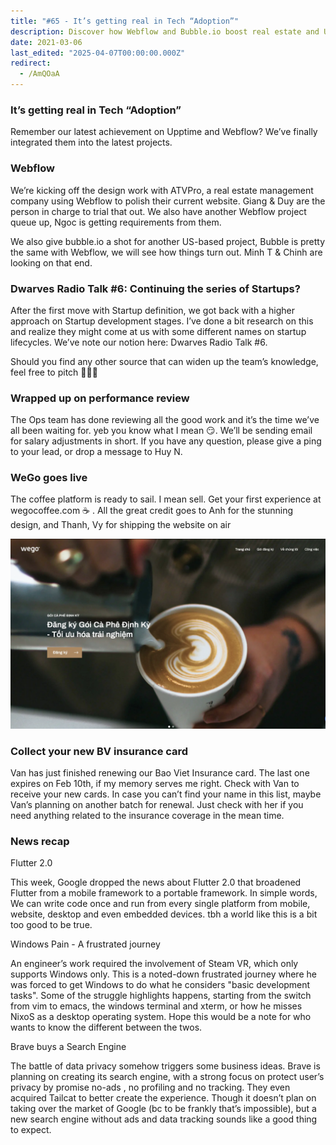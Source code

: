 ```yaml
---
title: "#65 - It’s getting real in Tech “Adoption”"
description: Discover how Webflow and Bubble.io boost real estate and US projects, explore startup stages, and check the latest tech news on Flutter 2.0 and Brave’s private search engine.
date: 2021-03-06
last_edited: "2025-04-07T00:00:00.000Z"
redirect:
  - /AmQOaA
---
```


### It’s getting real in Tech “Adoption”

Remember our latest achievement on Upptime and Webflow? We’ve finally integrated them into the latest projects.

### Webflow

We’re kicking off the design work with ATVPro, a real estate management company using Webflow to polish their current website. Giang & Duy are the person in charge to trial that out. We also have another Webflow project queue up, Ngoc is getting requirements from them.

We also give bubble.io a shot for another US-based project, Bubble is pretty the same with Webflow, we will see how things turn out. Minh T & Chinh are looking on that end.

### Dwarves Radio Talk #6: Continuing the series of Startups?

After the first move with Startup definition, we got back with a higher approach on Startup development stages. I’ve done a bit research on this and realize they might come at us with some different names on startup lifecycles. We’ve note our notion here: Dwarves Radio Talk #6.

Should you find any other source that can widen up the team’s knowledge, feel free to pitch 🙆🏻‍♀️

### Wrapped up on performance review

The Ops team has done reviewing all the good work and it’s the time we’ve all been waiting for. yeb you know what I mean 😏. We’ll be sending email for salary adjustments in short. If you have any question, please give a ping to your lead, or drop a message to Huy N.

### WeGo goes live

The coffee platform is ready to sail. I mean sell. Get your first experience at wegocoffee.com ☕️ . All the great credit goes to Anh for the stunning design, and Thanh, Vy for shipping the website on air

![](assets/notion-image-1744007053873-v79m9.webp)

### Collect your new BV insurance card

Van has just finished renewing our Bao Viet Insurance card. The last one expires on Feb 10th, if my memory serves me right. Check with Van to receive your new cards. In case you can’t find your name in this list, maybe Van’s planning on another batch for renewal. Just check with her if you need anything related to the insurance coverage in the mean time.

### News recap

Flutter 2.0

This week, Google dropped the news about Flutter 2.0 that broadened Flutter from a mobile framework to a portable framework. In simple words, We can write code once and run from every single platform from mobile, website, desktop and even embedded devices. tbh a world like this is a bit too good to be true.

Windows Pain - A frustrated journey

An engineer’s work required the involvement of Steam VR, which only supports Windows only. This is a noted-down frustrated journey where he was forced to get Windows to do what he considers "basic development tasks". Some of the struggle highlights happens, starting from the switch from vim to emacs, the windows terminal and xterm, or how he misses NixoS as a desktop operating system. Hope this would be a note for who wants to know the different between the twos.

Brave buys a Search Engine

The battle of data privacy somehow triggers some business ideas. Brave is planning on creating its search engine, with a strong focus on protect user’s privacy by promise no-ads , no profiling and no tracking. They even acquired Tailcat to better create the experience. Though it doesn’t plan on taking over the market of Google (bc to be frankly that’s impossible), but a new search engine without ads and data tracking sounds like a good thing to expect.
